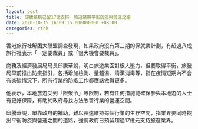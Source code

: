 ```yaml
---
layout: post
title: 邱騰華稱已留17億支持　旅遊業需平衡防疫與營運之路
date: 2020-10-15 16:09:15.000000000 +08:00
categories: rthk
---
```


香港旅行社解困大聯盟調查發現，如果政府沒有第三期的保就業計劃，有超過八成旅行社表示「一定要裁員」或「很大機會要裁員」。

商務及經濟發展局局長邱騰華說，明白旅遊業面對很大壓力，但要取得平衡，旅發局早前推出防疫指引，包括增加檢測、量體溫、清潔消毒等，指在疫情短期內不會有突破情況下，所有行業的防疫工作都應該做得更多。

他表示，本地旅遊受到「限聚令」等限制，若有任何措施能確保參與本地遊的人士有更好保障，有助於政府尋找方法改善行業的營運空間。

邱騰華說，單靠政府的補助，難以長遠維持每個行業的生存空間，指業界要同時找出平衡防疫與營運之間的道路，強調政府已預留超過17億元支持旅遊業界。
